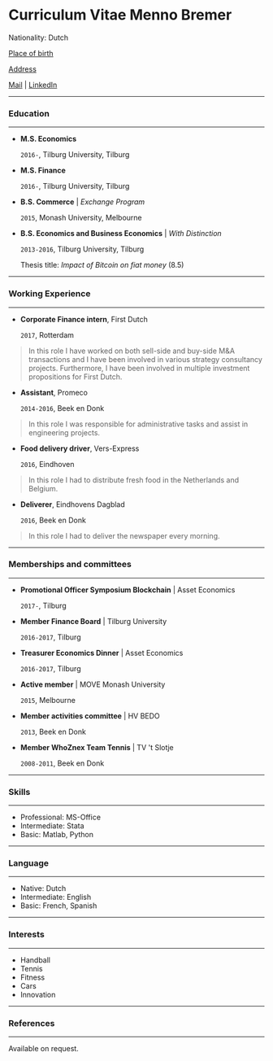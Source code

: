

# Curriculum Vitae Menno Bremer

Nationality: Dutch 

[Place of birth](https://www.google.nl/maps/place/78000+Versailles,+Frankrijk/@48.8038949,2.101626,14z/data=!3m1!4b1!4m5!3m4!1s0x47e67db475f420bd:0x869e00ad0d844aba!8m2!3d48.801408!4d2.130122?hl=nl)

[Address](https://www.google.nl/maps/place/Hobbemastraat+4,+5025+NM+Tilburg/@51.5517348,5.0666421,17z/data=!3m1!4b1!4m5!3m4!1s0x47c6be40c7f358c3:0x22f91b81b4cc28b6!8m2!3d51.5517315!4d5.0688361?hl=nl)

[Mail](m.m.bremer@uvt.nl) | [LinkedIn](https://www.linkedin.com/in/menno-bremer-1a352aa9/) 

--------------------------
### Education 
-------------------------
- **M.S.     Economics**

    `2016-`, Tilburg University, Tilburg
- **M.S.     Finance**
    
    `2016-`, Tilburg University, Tilburg
- **B.S.     Commerce** | *Exchange Program* 

    `2015`, Monash University, Melbourne

- **B.S.     Economics and Business Economics** | *With Distinction*

    `2013-2016`, Tilburg University, Tilburg
    
    Thesis title: *Impact of Bitcoin on fiat money* (8.5)
---------
### Working Experience 
---------

- **Corporate Finance intern**, First Dutch

    `2017`, Rotterdam

> In this role I have worked on both sell-side and buy-side M&A transactions and I have been involved in various strategy consultancy projects. Furthermore, I have been involved in multiple investment propositions for First Dutch.

- **Assistant**, Promeco

    `2014-2016`, Beek en Donk

> In this role I was responsible for administrative tasks and assist in engineering projects.  

- **Food delivery driver**, Vers-Express

    `2016`, Eindhoven

> In this role I had to distribute fresh food in the Netherlands and Belgium.

- **Deliverer**, Eindhovens Dagblad

    `2016`, Beek en Donk

> In this role I had to deliver the newspaper every morning. 

----------
### Memberships and committees
----------

- **Promotional Officer Symposium Blockchain** | Asset Economics

    `2017-`, Tilburg
- **Member Finance Board** | Tilburg University

    `2016-2017`, Tilburg
- **Treasurer Economics Dinner** | Asset Economics 

    `2016-2017`, Tilburg
- **Active member** | MOVE Monash University 

   `2015`, Melbourne

- **Member activities committee** | HV BEDO 

    `2013`, Beek en Donk

- **Member WhoZnex Team Tennis** | TV 't Slotje 

    `2008-2011`, Beek en Donk

---------
### Skills
---------

- Professional: MS-Office
- Intermediate: Stata 
- Basic: Matlab, Python

----------
### Language 
----------

- Native: Dutch
- Intermediate: English
- Basic: French, Spanish

---------
### Interests
---------

- Handball
- Tennis
- Fitness
- Cars
- Innovation

------------
### References
---------
Available on request.
